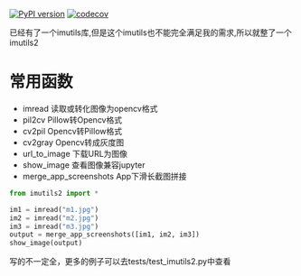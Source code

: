 [![PyPI version](https://badge.fury.io/py/imutils2.svg)](https://badge.fury.io/py/imutils2)
[![codecov](https://codecov.io/gh/codeskyblue/imutils2/branch/master/graph/badge.svg?token=XZP5cusLGW)](https://codecov.io/gh/codeskyblue/imutils2)

已经有了一个imutils库,但是这个imutils也不能完全满足我的需求,所以就整了一个imutils2

# 常用函数
- imread 读取或转化图像为opencv格式
- pil2cv Pillow转Opencv格式
- cv2pil Opencv转Pillow格式
- cv2gray Opencv转成灰度图
- url_to_image 下载URL为图像
- show_image 查看图像兼容jupyter
- merge_app_screenshots App下滑长截图拼接

```python
from imutils2 import *

im1 = imread("m1.jpg")
im2 = imread("m2.jpg")
im3 = imread("m3.jpg")
output = merge_app_screenshots([im1, im2, im3])
show_image(output)
```

写的不一定全，更多的例子可以去tests/test_imutils2.py中查看